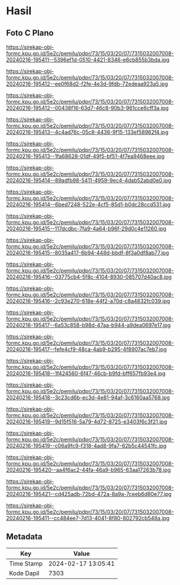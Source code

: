 # Hasil

## Foto C Plano

https://sirekap-obj-formc.kpu.go.id/5e2c/pemilu/pdpr/73/15/03/20/07/7315032007008-20240216-195411--5396ef1d-0510-4421-8346-e6cb855b3bda.jpg

https://sirekap-obj-formc.kpu.go.id/5e2c/pemilu/pdpr/73/15/03/20/07/7315032007008-20240216-195412--ee0f68d2-f2fe-4e3d-9fdb-72edeaa923a5.jpg

https://sirekap-obj-formc.kpu.go.id/5e2c/pemilu/pdpr/73/15/03/20/07/7315032007008-20240216-195412--00438f16-63d7-46c8-90b3-961cce6cff3a.jpg

https://sirekap-obj-formc.kpu.go.id/5e2c/pemilu/pdpr/73/15/03/20/07/7315032007008-20240216-195413--4c4ad76c-05c8-4436-9f15-133ef58962f4.jpg

https://sirekap-obj-formc.kpu.go.id/5e2c/pemilu/pdpr/73/15/03/20/07/7315032007008-20240216-195413--1fa68628-01df-49f5-bf51-4f7ea9468eee.jpg

https://sirekap-obj-formc.kpu.go.id/5e2c/pemilu/pdpr/73/15/03/20/07/7315032007008-20240216-195414--89adfb98-5411-4959-9ec4-4dab52abd0e0.jpg

https://sirekap-obj-formc.kpu.go.id/5e2c/pemilu/pdpr/73/15/03/20/07/7315032007008-20240216-195414--6bed7248-522e-4cf5-85d1-b0dc28ccd531.jpg

https://sirekap-obj-formc.kpu.go.id/5e2c/pemilu/pdpr/73/15/03/20/07/7315032007008-20240216-195415--117dcdbc-7fa9-4a64-b96f-29d0c4e11260.jpg

https://sirekap-obj-formc.kpu.go.id/5e2c/pemilu/pdpr/73/15/03/20/07/7315032007008-20240216-195415--8035a417-6b94-448d-bbdf-8f3a0df8ab77.jpg

https://sirekap-obj-formc.kpu.go.id/5e2c/pemilu/pdpr/73/15/03/20/07/7315032007008-20240216-195416--03775cb4-5f8c-4104-8930-085707d40ac8.jpg

https://sirekap-obj-formc.kpu.go.id/5e2c/pemilu/pdpr/73/15/03/20/07/7315032007008-20240216-195416--2c93e270-618e-44f2-a70d-c8a4832fc039.jpg

https://sirekap-obj-formc.kpu.go.id/5e2c/pemilu/pdpr/73/15/03/20/07/7315032007008-20240216-195417--6a53c858-b98d-47aa-b944-a9dea0697e17.jpg

https://sirekap-obj-formc.kpu.go.id/5e2c/pemilu/pdpr/73/15/03/20/07/7315032007008-20240216-195417--fefe4cf9-48ca-4ab9-b295-4f8907ac7eb7.jpg

https://sirekap-obj-formc.kpu.go.id/5e2c/pemilu/pdpr/73/15/03/20/07/7315032007008-20240216-195418--1f424560-6f47-46cb-b9fd-bff657fb93e4.jpg

https://sirekap-obj-formc.kpu.go.id/5e2c/pemilu/pdpr/73/15/03/20/07/7315032007008-20240216-195418--3c23cd6b-ec3d-4e81-94af-3c6160aa5768.jpg

https://sirekap-obj-formc.kpu.go.id/5e2c/pemilu/pdpr/73/15/03/20/07/7315032007008-20240216-195419--9d15f516-5a79-4d72-8725-e3403f6c3f21.jpg

https://sirekap-obj-formc.kpu.go.id/5e2c/pemilu/pdpr/73/15/03/20/07/7315032007008-20240216-195419--c06a9fc9-f318-4ad8-9fa7-62b5c44541fc.jpg

https://sirekap-obj-formc.kpu.go.id/5e2c/pemilu/pdpr/73/15/03/20/07/7315032007008-20240216-195420--aa4f6ac2-44fa-46a9-b965-63aa17263b78.jpg

https://sirekap-obj-formc.kpu.go.id/5e2c/pemilu/pdpr/73/15/03/20/07/7315032007008-20240216-195421--cd425adb-72bd-472a-8a9a-7ceeb6d80e77.jpg

https://sirekap-obj-formc.kpu.go.id/5e2c/pemilu/pdpr/73/15/03/20/07/7315032007008-20240216-195411--cc484ee7-7d13-4041-8f80-802792cb548a.jpg


## Metadata

| Key        | Value               |
| ---------- | ------------------- |
| Time Stamp | 2024-02-17 13:05:41 |
| Kode Dapil | 7303                |



